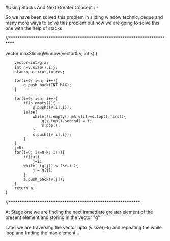 #Using Stacks And Next Greater Concept : -

So we have been solved this problem in sliding window technic, deque and many more ways to solve this problem
but now we are going to solve this one with the help of stacks

//**************************************************************************

 vector<int> maxSlidingWindow(vector<int>& v, int k) {
        
        vector<int>g,a;
        int n=v.size(),i,j;
        stack<pair<int,int>>s;
        
        for(i=0; i<n; i++){
            g.push_back(INT_MAX);
        }
        
        for(i=0; i<n; i++){
            if(s.empty()){
                s.push({v[i],i});
            }else{
                while(!s.empty() && v[i]>=s.top().first){
                    g[s.top().second] = i;
                    s.pop();
                }
                s.push({v[i],i});
            }
        }
        j=0;
        for(i=0; i<=n-k; i++){
            if(j<i)
                j=i;
            while( (g[j]) < (k+i) ){
                j = g[j];
            }
            a.push_back(v[j]);
        }
        return a;
    }
    
 //***********************************************************
 
 At Stage one we are finding the next immediate greater element of the present element and storing in
 the vector "g" 
 
 Later we are traversing the vector upto (v.size()-k) and repeating the while loop
 and finding the max element...
